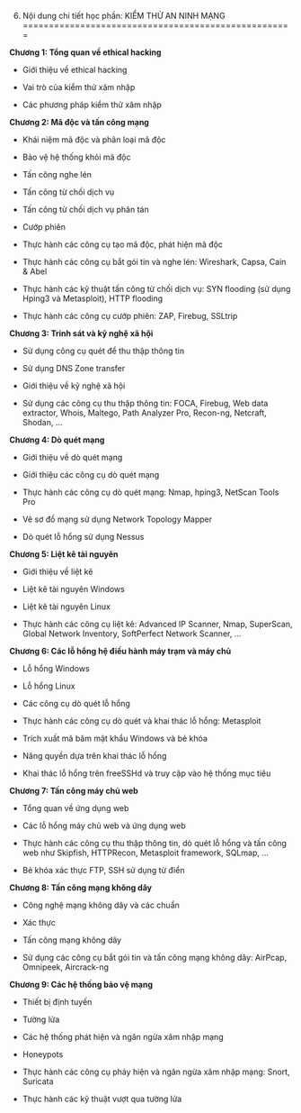 6. Nội dung chi tiết học phần: KIỂM THỬ AN NINH MẠNG
====================================================

**Chương 1: Tổng quan về ethical hacking**

-   Giới thiệu về ethical hacking

-   Vai trò của kiểm thử xâm nhập

-   Các phương pháp kiểm thử xâm nhập

**Chương 2: Mã độc và tấn công mạng**

-   Khái niệm mã độc và phân loại mã độc

-   Bảo vệ hệ thống khỏi mã độc

-   Tấn công nghe lén

-   Tấn công từ chối dịch vụ

-   Tấn công từ chối dịch vụ phân tán

-   Cướp phiên

-   Thực hành các công cụ tạo mã độc, phát hiện mã độc

-   Thực hành các công cụ bắt gói tin và nghe lén: Wireshark, Capsa,
    Cain & Abel

-   Thực hành các kỹ thuật tấn công từ chối dịch vụ: SYN flooding (sử
    dụng Hping3 và Metasploit), HTTP flooding

-   Thực hành các công cụ cướp phiên: ZAP, Firebug, SSLtrip

**Chương 3: Trinh sát và kỹ nghệ xã hội**

-   Sử dụng công cụ quét để thu thập thông tin

-   Sử dụng DNS Zone transfer

-   Giới thiệu về kỹ nghệ xã hội

-   Sử dụng các công cụ thu thập thông tin: FOCA, Firebug, Web data
    extractor, Whois, Maltego, Path Analyzer Pro, Recon-ng, Netcraft,
    Shodan, \...

**Chương 4: Dò quét mạng**

-   Giới thiệu về dò quét mạng

-   Giới thiệu các công cụ dò quét mạng

-   Thực hành các công cụ dò quét mạng: Nmap, hping3, NetScan Tools Pro

-   Vẽ sơ đồ mạng sử dụng Network Topology Mapper

-   Dò quét lỗ hổng sử dụng Nessus

**Chương 5: Liệt kê tài nguyên**

-   Giới thiệu về liệt kê

-   Liệt kê tài nguyên Windows

-   Liệt kê tài nguyên Linux

-   Thực hành các công cụ liệt kê: Advanced IP Scanner, Nmap, SuperScan,
    Global Network Inventory, SoftPerfect Network Scanner, \...

**Chương 6: Các lỗ hổng hệ điều hành máy trạm và máy chủ**

-   Lỗ hổng Windows

-   Lỗ hổng Linux

-   Các công cụ dò quét lỗ hổng

-   Thực hành các công cụ dò quét và khai thác lỗ hổng: Metasploit

-   Trích xuất mã băm mật khẩu Windows và bẻ khóa

-   Nâng quyền dựa trên khai thác lỗ hổng

-   Khai thác lỗ hổng trên freeSSHd và truy cập vào hệ thống mục tiêu

**Chương 7: Tấn công máy chủ web**

-   Tổng quan về ứng dụng web

-   Các lỗ hổng máy chủ web và ứng dụng web

-   Thực hành các công cụ thu thập thông tin, dò quét lỗ hổng và tấn
    công web như Skipfish, HTTPRecon, Metasploit framework, SQLmap, \...

-   Bẻ khóa xác thực FTP, SSH sử dụng từ điển

**Chương 8: Tấn công mạng không dây**

-   Công nghệ mạng không dây và các chuẩn

-   Xác thực

-   Tấn công mạng không dây

-   Sử dụng các công cụ bắt gói tin và tấn công mạng không dây: AirPcap,
    Omnipeek, Aircrack-ng

**Chương 9: Các hệ thống bảo vệ mạng**

-   Thiết bị định tuyến

-   Tường lửa

-   Các hệ thống phát hiện và ngăn ngừa xâm nhập mạng

-   Honeypots

-   Thực hành các công cụ pháy hiện và ngăn ngừa xâm nhập mạng: Snort,
    Suricata

-   Thực hành các kỹ thuật vượt qua tường lửa

